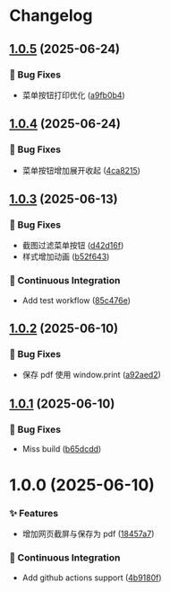 <a name="readme-top"></a>

# Changelog

## [1.0.5](https://github.com/yuntijs/made-with-tabtab/compare/v1.0.4...v1.0.5) (2025-06-24)


### 🐛 Bug Fixes

* 菜单按钮打印优化 ([a9fb0b4](https://github.com/yuntijs/made-with-tabtab/commit/a9fb0b4))

## [1.0.4](https://github.com/yuntijs/made-with-tabtab/compare/v1.0.3...v1.0.4) (2025-06-24)


### 🐛 Bug Fixes

* 菜单按钮增加展开收起 ([4ca8215](https://github.com/yuntijs/made-with-tabtab/commit/4ca8215))

## [1.0.3](https://github.com/yuntijs/made-with-tabtab/compare/v1.0.2...v1.0.3) (2025-06-13)


### 🐛 Bug Fixes

* 截图过滤菜单按钮 ([d42d16f](https://github.com/yuntijs/made-with-tabtab/commit/d42d16f))
* 样式增加动画 ([b52f643](https://github.com/yuntijs/made-with-tabtab/commit/b52f643))


### 🔧 Continuous Integration

* Add test workflow ([85c476e](https://github.com/yuntijs/made-with-tabtab/commit/85c476e))

## [1.0.2](https://github.com/yuntijs/made-with-tabtab/compare/v1.0.1...v1.0.2) (2025-06-10)


### 🐛 Bug Fixes

* 保存 pdf 使用 window.print ([a92aed2](https://github.com/yuntijs/made-with-tabtab/commit/a92aed2))

## [1.0.1](https://github.com/yuntijs/made-with-tabtab/compare/v1.0.0...v1.0.1) (2025-06-10)


### 🐛 Bug Fixes

* Miss build ([b65dcdd](https://github.com/yuntijs/made-with-tabtab/commit/b65dcdd))

# 1.0.0 (2025-06-10)


### ✨ Features

* 增加网页截屏与保存为 pdf ([18457a7](https://github.com/yuntijs/made-with-tabtab/commit/18457a7))


### 🔧 Continuous Integration

* Add github actions support ([4b9180f](https://github.com/yuntijs/made-with-tabtab/commit/4b9180f))

